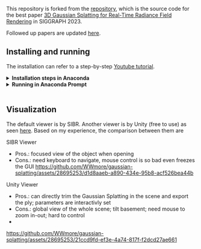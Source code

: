 This repository is forked from the [repository](https://github.com/graphdeco-inria/gaussian-splatting), which is the source code for the best paper [3D Gaussian Splatting for Real-Time Radiance Field Rendering](https://repo-sam.inria.fr/fungraph/3d-gaussian-splatting/) in SIGGRAPH 2023.

Followed up papers are updated [here](https://github.com/MrNeRF/awesome-3D-gaussian-splatting).

## Installing and running
The installation can refer to a step-by-step [Youtube tutorial](https://www.youtube.com/watch?v=UXtuigy_wYc).

<details>
<summary><span style="font-weight: bold;">Installation steps in Anaconda</span></summary>

  - open Anaconda Prompt
  - cd C:User/<username>
  - git clone https://github.com/graphdeco-inria/gaussian-splatting --recursive
  - SET DISTUTILS_USE_SDK=1
  - conda env create --file environment.yml
  - conda activate gaussian_splatting
  #### Below packages may be needed
  - conda install -c conda-forge pillow
  - python3 -m pip install -U pip
  - python3 -m pip install pillow-heif
  - conda install -c conda-forge pcl
  - conda install -c open3d-admin open3d
  - conda install -c anaconda numpy
  #### if error: Importing the numpy C-extensions failed.
  - pip install setuptools
  - pip install numpy
  - pip install cupy
  - pip install probreg
  - pip install pillow-heif

</details>

<details>
<summary><span style="font-weight: bold;">Running in Anaconda Prompt</span></summary>

  - open Anaconda Prompt
  - conda activate gaussian_splatting
  - cd C:\User\<username>\gaussian-splatting
  - put images in the folder data/input
  - python convert.py -s data (wait within 5 mins)
  - python train.py -s data (wait around 1h)
  - output GaussianSplatting ply appears in the folder output/<name>
  - rename <name> to out
  - cd viewers/bin
  - SIBR_gaussianViewer_app.exe -m C:\Users\<username>\gaussian-splatting\output\out 
  - the GUI pops up, if not, may the CUDA support problem.

</details>
<br>

## Visualization
The default viewer is by SIBR. Another viewer is by Unity (free to use) as seen [here](https://github.com/aras-p/UnityGaussianSplatting). Based on my experience, the comparison between them are

SIBR Viewer
- Pros.: focused view of the object when opening
- Cons.: need keyboard to navigate, mouse control is so bad even freezes the GUI
https://github.com/WWmore/gaussian-splatting/assets/28695253/d1d8aaeb-a890-434e-95b8-acf526bea44b
  
Unity Viewer
- Pros.: can directly trim the Gaussian Splatting in the scene and export the ply; parameters are interactivly set
- Cons.: global view of the whole scene; tilt basement; need mouse to zoom in-out; hard to control
- 
https://github.com/WWmore/gaussian-splatting/assets/28695253/21ccd9fd-ef3e-4a74-817f-f2dcd27ae661



